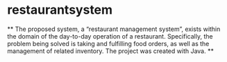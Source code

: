 # restaurantsystem

** The proposed system, a “restaurant management system”, exists within the domain of the day-to-day
operation of a restaurant. Specifically, the problem being solved is taking and fulfilling food orders, as
well as the management of related inventory. 
The project was created with Java. **
